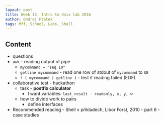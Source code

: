```yaml
---
layout: post
title: Week 13, Intro to Unix lab 2016
author: Ondrej Platek
tags: Mff, School, Labs, Shell
---
```


## Content
- questions
- `awk` - reading output of pipe
    - `mycommand = "seq 10"`
    - `getline mycommand`  - read one row of stdout of `mycommand` to `$0`
    -  `! ( mycommand | getline )` - test if reading failed (EOF)
- collaborative test - hackathon
    - task - **postfix calculator**
        - I want variables: `last_result - readonly, x, y, w`
    - how to divide work to pairs
        - define interfaces
- Recommended reading - Shell v příkladech, Libor Forst, 2010 - part 6 - case studies 
